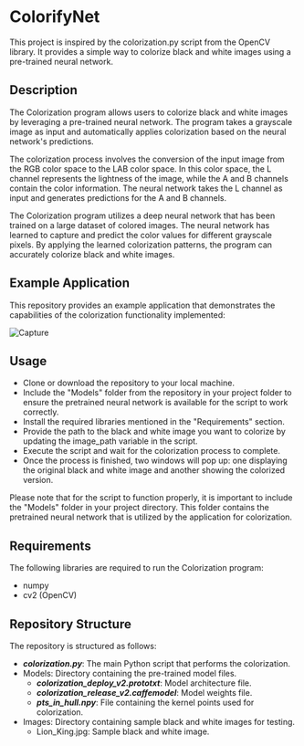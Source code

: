 # ColorifyNet
This project is inspired by the colorization.py script from the OpenCV library. It provides a simple way to colorize black and white images using a pre-trained neural network.

## Description
The Colorization program allows users to colorize black and white images by leveraging a pre-trained neural network. The program takes a grayscale image as input and automatically applies colorization based on the neural network's predictions.

The colorization process involves the conversion of the input image from the RGB color space to the LAB color space. In this color space, the L channel represents the lightness of the image, while the A and B channels contain the color information. The neural network takes the L channel as input and generates predictions for the A and B channels.

The Colorization program utilizes a deep neural network that has been trained on a large dataset of colored images. The neural network has learned to capture and predict the color values for different grayscale pixels. By applying the learned colorization patterns, the program can accurately colorize black and white images.

## Example Application
This repository provides an example application that demonstrates the capabilities of the colorization functionality implemented:

![Capture](https://github.com/ShakalyaGarg/Foundations-of-ML/assets/129611852/ecf58da1-6041-4fc6-93e6-dd1c916f8da8)

## Usage
* Clone or download the repository to your local machine.
* Include the "Models" folder from the repository in your project folder to ensure the pretrained neural network is available for the script to work correctly.
* Install the required libraries mentioned in the "Requirements" section.
* Provide the path to the black and white image you want to colorize by updating the image_path variable in the script.
* Execute the script and wait for the colorization process to complete.
* Once the process is finished, two windows will pop up: one displaying the original black and white image and another showing the colorized version.

Please note that for the script to function properly, it is important to include the "Models" folder in your project directory. This folder contains the pretrained neural network that is utilized by the application for colorization.

## Requirements
The following libraries are required to run the Colorization program:
* numpy
* cv2 (OpenCV)

## Repository Structure
The repository is structured as follows:

* ***colorization.py***: The main Python script that performs the colorization.
* Models: Directory containing the pre-trained model files.
    * ***colorization_deploy_v2.prototxt***: Model architecture file.
    * ***colorization_release_v2.caffemodel***: Model weights file.
    * ***pts_in_hull.npy***: File containing the kernel points used for colorization.
* Images: Directory containing sample black and white images for testing.
    * Lion_King.jpg: Sample black and white image.
